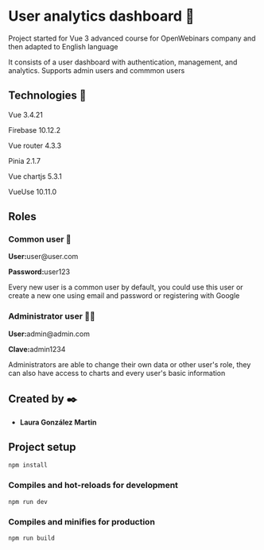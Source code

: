 # User analytics dashboard 🌟
<p>Project started for Vue 3 advanced course for OpenWebinars company and then adapted to English language</p>
<p>It consists of a user dashboard with authentication, management, and analytics. Supports admin users and commmon users</p>

## Technologies 🚀
<p>Vue 3.4.21</p>
<p>Firebase 10.12.2</p>
<p>Vue router 4.3.3</p>
<p>Pinia 2.1.7</p>
<p>Vue chartjs 5.3.1 </p>
<p>VueUse 10.11.0<p>

## Roles

### Common user 🧑
<p><strong>User:</strong>user@user.com</p>
<p><strong>Password:</strong>user123</p>
<p>Every new user is a common user by default, you could use this user or create a new one using email and password or registering with Google</p>

### Administrator user 🧑🏻
<p><strong>User:</strong>admin@admin.com</p>
<p><strong>Clave:</strong>admin1234</p>
<p>Administrators are able to change their own data or other user's role, they can also have access to charts and every user's basic information</p>

## Created by ✒️
* **Laura González Martin**

## Project setup
```
npm install
```

### Compiles and hot-reloads for development
```
npm run dev
```

### Compiles and minifies for production
```
npm run build
```